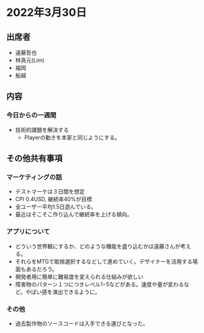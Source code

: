 # 2022年3月30日

## 出席者
- 遠藤哲也
- 林真元(Lim)
- 福岡
- 船越

## 内容
### 今日からの一週間
- 技術的課題を解決する
  - Playerの動きを本家と同じようにする。

## その他共有事項
### マーケティングの話
- テストマーケは３日間を想定
- CPI 0.4USD, 継続率40%が目標
- 全ユーザー平均1.5日遊んでいる。
- 最近はそこそこ作り込んで継続率を上げる傾向。
### アプリについて
- どういう世界観にするか、どのような機能を盛り込むかは遠藤さんが考える。
- それらをMTGで取捨選択するなどして進めていく。デザイナーを活用する場面もあるだろう。
- 開発者用に簡単に難易度を変えられる仕組みが欲しい
- 障害物のパターン１つにつきレベル1−5などがある。速度や量が変わるなど。やばい感を演出できるように。
### その他
- 過去製作物のソースコードは入手できる運びとなった。
